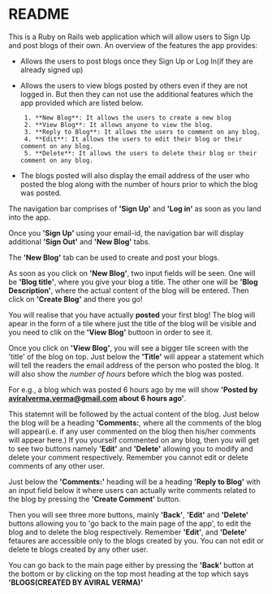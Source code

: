 # README
This is a Ruby on Rails web application which will allow users to Sign Up and post blogs of their own.
An overview of the features the app provides:
- Allows the users to post blogs once they Sign Up or Log In(if they are already signed up)
- Allows the users to view blogs posted by others even if they are not logged in. But then they can not use the additional features which the app provided which are listed below.

       1. **New Blog**: It allows the users to create a new blog
       2. **View Blog**: It allows anyone to view the blog.
       3. **Reply to Blog**: It allows the users to comment on any blog.
       4. **Edit**: It allows the users to edit their blog or their comment on any blog.
       5. **Delete**: It allows the users to delete their blog or their comment on any blog.

- The blogs posted will also display the email address of the user who posted the blog along with the number of hours prior to which the blog was posted.

The navigation bar comprises of **'Sign Up'** and **'Log in'** as soon as you land into the app. 

Once you **'Sign Up'** using your email-id, the navigation bar will display additional **'Sign Out'** and **'New Blog'** tabs.

The **'New Blog'** tab can be used to create and post your blogs. 

As soon as you click on **'New Blog'**, two input fields will be seen. One will be **'Blog title'**, where you give your blog a title. The other one will be **'Blog Description'**, where the actual content of the blog will be entered. Then click on **'Create Blog'** and there you go!

You will realise that you have actually **posted** your first blog! The blog will apear in the form of a tile where just the title of the blog will be visible and you need to clik on the **'View Blog'** buttoon in order to see it.

Once you click on **'View Blog'**, you will see a bigger tile screen with the 'title' of the blog on top. Just below the **'Title'** will appear a statement which will tell the readers the email address of the person who posted the blog. It will also show the *number of hours* before which the blog was posted. 

For e.g., a blog which was posted 6 hours ago by me will show **'Posted by aviralverma.verma@gmail.com about 6 hours ago'**.

This statemnt will be followed by the actual content of the blog. Just below the blog will be a heading **'Comments:**, where all the comments of the blog will appear(i.e. if any user commented on the blog then his/her comments will appear here.) If you yourself commented on any blog, then you will get to see two buttons namely **'Edit'** and **'Delete'** allowing you to modify and delete your comment respectively. Remember you cannot edit or delete comments of any other user.

Just below the **'Comments:'** heading will be a heading **'Reply to Blog'** with an input field below it where users can actually write comments related to the blog by pressing the **'Create Comment'** button.

Then you will see three more buttons, mainly **'Back'**, **'Edit'** and **'Delete'** buttons allowing you to 'go back to the main page of the app', to edit the blog and to delete the blog respectively. Remember **'Edit'**, and **'Delete'** fetaures are accessible only to the blogs created by you. You can not edit or delete te blogs created by any other user.

You can go back to the main page either by pressing the **'Back'** button at the bottom or by clicking on the top most heading at the top which says **'BLOGS(CREATED BY AVIRAL VERMA)'**




 










